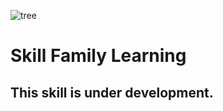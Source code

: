 ![tree](https://github.com/henridbr/Skill_Family_Learning/blob/master/images/arbre1.jpg)  
# Skill Family Learning
## This skill is under development.
